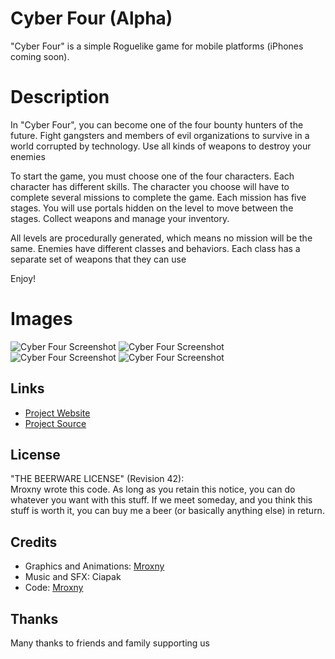 # Cyber Four (Alpha)

"Cyber Four" is a simple Roguelike game for mobile platforms (iPhones coming soon).


Description
====
In "Cyber Four", you can become one of the four bounty hunters of the future. Fight gangsters and members of evil organizations to survive in a world corrupted by technology. Use all kinds of weapons to destroy your enemies

To start the game, you must choose one of the four characters. Each character has different skills. The character you choose will have to complete several missions to complete the game. Each mission has five stages. You will use portals hidden on the level to move between the stages. Collect weapons and manage your inventory.

All levels are procedurally generated, which means no mission will be the same. Enemies have different classes and behaviors. Each class has a separate set of weapons that they can use

Enjoy!


Images
=====

![Cyber Four Screenshot](https://mroxny.github.io/assets/images/project_cf-2.png)
![Cyber Four Screenshot](https://mroxny.github.io/assets/images/project_cf-3.png)
![Cyber Four Screenshot](https://mroxny.github.io/assets/images/project_cf-4.png)
![Cyber Four Screenshot](https://mroxny.github.io/assets/images/project_cf-5.png)


Links
-----

* [Project Website](https://mroxny.github.io/projects/project_cf)
* [Project Source](https://github.com/Mroxny/Cyber_Four/)


License
-------

"THE BEERWARE LICENSE" (Revision 42): <br/>
Mroxny wrote this code. As long as you retain this notice, you can do whatever you want with this stuff. If we meet someday, and you think this stuff is worth it, you can buy me a beer (or basically anything else) in return.


Credits
-------

* Graphics and Animations: [Mroxny](https://mroxny.github.io/about.html)
* Music and SFX: Ciapak
* Code: [Mroxny](https://mroxny.github.io/about.html)


Thanks
------

Many thanks to friends and family supporting us


